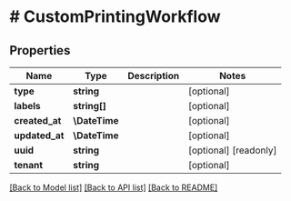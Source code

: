 # # CustomPrintingWorkflow

## Properties

Name | Type | Description | Notes
------------ | ------------- | ------------- | -------------
**type** | **string** |  | [optional]
**labels** | **string[]** |  | [optional]
**created_at** | **\DateTime** |  | [optional]
**updated_at** | **\DateTime** |  | [optional]
**uuid** | **string** |  | [optional] [readonly]
**tenant** | **string** |  | [optional]

[[Back to Model list]](../../README.md#models) [[Back to API list]](../../README.md#endpoints) [[Back to README]](../../README.md)

